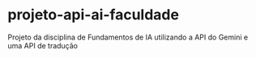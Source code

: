# projeto-api-ai-faculdade
Projeto da disciplina de Fundamentos de IA utilizando a API do Gemini e uma API de tradução
